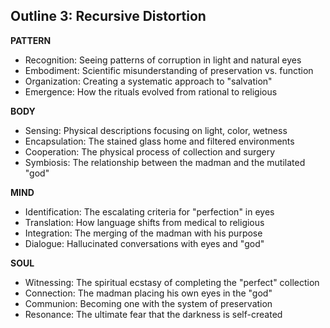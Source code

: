 ## Outline 3: Recursive Distortion

**PATTERN**

- Recognition: Seeing patterns of corruption in light and natural eyes
- Embodiment: Scientific misunderstanding of preservation vs. function
- Organization: Creating a systematic approach to "salvation"
- Emergence: How the rituals evolved from rational to religious

**BODY**

- Sensing: Physical descriptions focusing on light, color, wetness
- Encapsulation: The stained glass home and filtered environments
- Cooperation: The physical process of collection and surgery
- Symbiosis: The relationship between the madman and the mutilated "god"

**MIND**

- Identification: The escalating criteria for "perfection" in eyes
- Translation: How language shifts from medical to religious
- Integration: The merging of the madman with his purpose
- Dialogue: Hallucinated conversations with eyes and "god"

**SOUL**

- Witnessing: The spiritual ecstasy of completing the "perfect" collection
- Connection: The madman placing his own eyes in the "god"
- Communion: Becoming one with the system of preservation
- Resonance: The ultimate fear that the darkness is self-created
